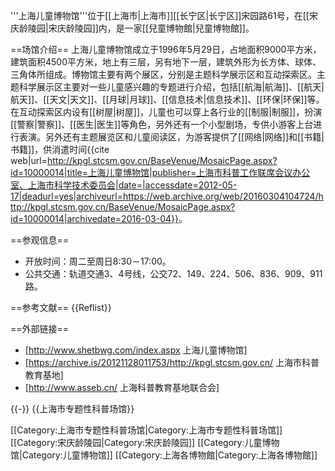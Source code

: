 '''上海儿童博物馆'''位于[[上海市|上海市]][[长宁区|长宁区]]宋园路61号，在[[宋庆龄陵园|宋庆龄陵园]]内，是一家[[兒童博物館|兒童博物館]]。

==场馆介绍==
上海儿童博物馆成立于1996年5月29日，占地面积9000平方米，建筑面积4500平方米，地上有三层，另有地下一层，建筑外形为长方体、球体、三角体所组成。博物馆主要有两个展区，分别是主题科学展示区和互动探索区。主题科学展示区主要对一些儿童感兴趣的专题进行介绍，包括[[航海|航海]]、[[航天|航天]]、[[天文|天文]]、[[月球|月球]]、[[信息技术|信息技术]]、[[环保|环保]]等。在互动探索区内设有[[树屋|树屋]]，儿童也可以穿上各行业的[[制服|制服]]，扮演[[警察|警察]]、[[医生|医生]]等角色，另外还有一个小型剧场，专供小游客上台进行表演。另外还有主题展览区和儿童阅读区，为游客提供了[[网络|网络]]和[[书籍|书籍]]，供消遣时间<ref>{{cite web|url=http://kpgl.stcsm.gov.cn/BaseVenue/MosaicPage.aspx?id=10000014|title=上海儿童博物馆|publisher=上海市科普工作联席会议办公室、上海市科学技术委员会|date=|accessdate=2012-05-17|deadurl=yes|archiveurl=https://web.archive.org/web/20160304104724/http://kpgl.stcsm.gov.cn/BaseVenue/MosaicPage.aspx?id=10000014|archivedate=2016-03-04}}</ref>。

==参观信息==
* 开放时间：周二至周日8:30－17:00。
* 公共交通：轨道交通3、4号线，公交72、149、224、506、836、909、911路。

==参考文献==
{{Reflist}}

==外部链接==
* [http://www.shetbwg.com/index.aspx 上海儿童博物馆]
* [https://archive.is/20121128011753/http://kpgl.stcsm.gov.cn/ 上海市科普教育基地]
* [http://www.asseb.cn/ 上海科普教育基地联合会]

{{-}}
{{上海市专题性科普场馆}}

[[Category:上海市专题性科普场馆|Category:上海市专题性科普场馆]]
[[Category:宋庆龄陵园|Category:宋庆龄陵园]]
[[Category:儿童博物馆|Category:儿童博物馆]]
[[Category:上海各博物館|Category:上海各博物館]]